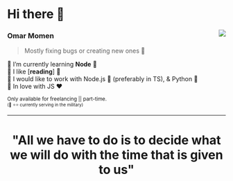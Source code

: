 
<h1 align="left">Hi there 👋</h1>

<picture>
<img align="right" src="https://media.giphy.com/media/13HgwGsXF0aiGY/giphy.gif" />
</picture> 

### Omar Momen
> Mostly fixing bugs or creating new ones 🐞

🔹 I’m currently learning **Node** 💙  
🔸 I like [**reading**] 📘  
🔹 I would like to work with Node.js 💚 (preferably in TS), & Python 🐍  
🔸 In love with JS ❤  

<sup>Only available for freelancing || part-time.  
<sup>(👮 ⭐⭐ currently serving in the military)</sup><hr />
<div align="center">
  <h1>"All we have to do is to decide what we will do with the time that is given to us"</h1>
</div>
